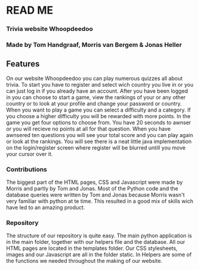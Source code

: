 # READ ME

### Trivia website Whoopdeedoo
### Made by Tom Handgraaf, Morris van Bergem & Jonas Heller

## Features
On our website Whoopdeedoo you can play numerous quizzes all about trivia.
To start you have to register and select wich country you live in or you can just log in if you already have an account.
After you have been logged in you can choose to start a game, view the rankings of your or any other country or to look at your profile and change your password or country.
When you want to play a game you can select a difficulty and a category.
If you choose a higher difficulty you will be rewarded with more points.
In the game you get four options to choose from. You have 20 seconds to awnser or you will recieve no points at all for that question.
When you have awnsered ten questions you will see your total score and you can play again or look at the rankings.
You will see there is a neat little java implementation on the login/register screen where register will be blurred untill you move your cursor over it.

### Contributions
The biggest part of the HTML pages, CSS and Javascript were made by Morris and partly by Tom and Jonas.
Most of the Python code and the database queries were written by Tom and Jonas because Morris wasn't very familiar with python at te time.
This resulted in a good mix of skills wich have led to an amazing product.

### Repository
The structure of our repository is quite easy.
The main python application is in the main folder, together with our helpers file and the database.
All our HTML pages are located in the templates folder. Our CSS stylesheets, images and our Javascript are all in the folder static.
In Helpers are some of the functions we needed throughout the making of our website.

